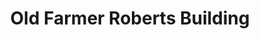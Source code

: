 ---
title: "Old Farmer Roberts Building"
url: /whitehorse/old-farmer-roberts-building/
shop: shop
---